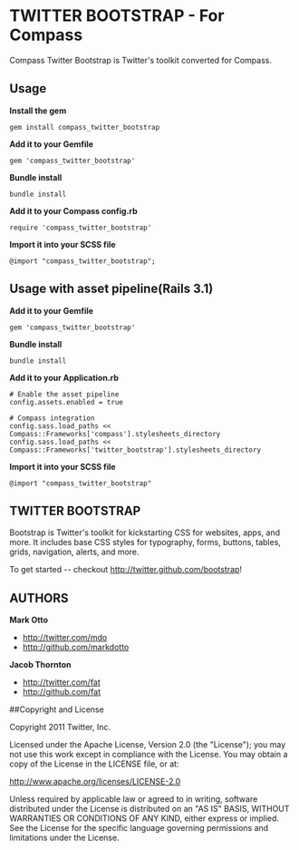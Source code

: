 # TWITTER BOOTSTRAP - For Compass

Compass Twitter Bootstrap is Twitter's toolkit converted for Compass.

## Usage

**Install the gem**

    gem install compass_twitter_bootstrap

**Add it to your Gemfile**

    gem 'compass_twitter_bootstrap'

**Bundle install**

    bundle install

**Add it to your Compass config.rb**

    require 'compass_twitter_bootstrap'

**Import it into your SCSS file**

    @import "compass_twitter_bootstrap";

## Usage with asset pipeline(Rails 3.1)

**Add it to your Gemfile**

    gem 'compass_twitter_bootstrap'

**Bundle install**

    bundle install

**Add it to your Application.rb**
        
    # Enable the asset pipeline
    config.assets.enabled = true

    # Compass integration
    config.sass.load_paths << Compass::Frameworks['compass'].stylesheets_directory
    config.sass.load_paths << Compass::Frameworks['twitter_bootstrap'].stylesheets_directory

**Import it into your SCSS file**

    @import "compass_twitter_bootstrap"
    

## TWITTER BOOTSTRAP

Bootstrap is Twitter's toolkit for kickstarting CSS for websites, apps, and more. It includes base CSS styles for typography, forms, buttons, tables, grids, navigation, alerts, and more.

To get started -- checkout http://twitter.github.com/bootstrap!

## AUTHORS

**Mark Otto**

+ http://twitter.com/mdo
+ http://github.com/markdotto

**Jacob Thornton**

+ http://twitter.com/fat
+ http://github.com/fat


##Copyright and License

Copyright 2011 Twitter, Inc.

Licensed under the Apache License, Version 2.0 (the "License");
you may not use this work except in compliance with the License.
You may obtain a copy of the License in the LICENSE file, or at:

   http://www.apache.org/licenses/LICENSE-2.0

Unless required by applicable law or agreed to in writing, software
distributed under the License is distributed on an "AS IS" BASIS,
WITHOUT WARRANTIES OR CONDITIONS OF ANY KIND, either express or implied.
See the License for the specific language governing permissions and
limitations under the License.